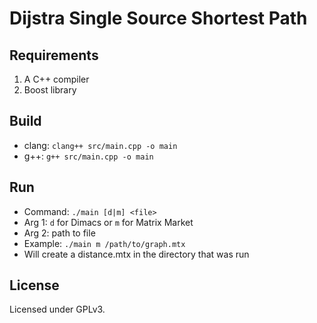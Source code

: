 # Dijstra Single Source Shortest Path

## Requirements

1. A C++ compiler
2. Boost library

## Build

- clang: `clang++ src/main.cpp -o main`
- g++: `g++ src/main.cpp -o main`

## Run

- Command: `./main [d|m] <file>`
- Arg 1: `d` for Dimacs or `m` for Matrix Market
- Arg 2: path to file
- Example: `./main m /path/to/graph.mtx`
- Will create a distance.mtx in the directory that was run

## License

Licensed under GPLv3.
